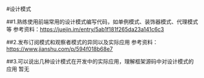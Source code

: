 #设计模式

##1.熟练使用前端常用的设计模式编写代码，如单例模式、装饰器模式、代理模式等
参考资料：https://juejin.im/entry/5ab1f181f265da23a141c6c3

##2.发布订阅模式和观察者模式的异同以及实际应用
参考资料：https://www.jianshu.com/p/594f018b68e7

##3.可以说出几种设计模式在开发中的实际应用，理解框架源码中对设计模式的应用
暂无